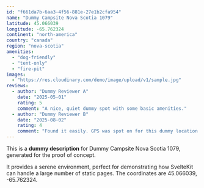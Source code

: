 ```yaml
---
id: "f661da7b-6aa3-4f56-881e-27e1b2cfa954"
name: "Dummy Campsite Nova Scotia 1079"
latitude: 45.066039
longitude: -65.762324
continent: "north-america"
country: "canada"
region: "nova-scotia"
amenities:
  - "dog-friendly"
  - "tent-only"
  - "fire-pit"
images:
  - "https://res.cloudinary.com/demo/image/upload/v1/sample.jpg"
reviews:
  - author: "Dummy Reviewer A"
    date: "2025-05-01"
    rating: 5
    comment: "A nice, quiet dummy spot with some basic amenities."
  - author: "Dummy Reviewer B"
    date: "2025-08-02"
    rating: 4
    comment: "Found it easily. GPS was spot on for this dummy location."
---
```


This is a **dummy description** for Dummy Campsite Nova Scotia 1079, generated for the proof of concept.

It provides a serene environment, perfect for demonstrating how SvelteKit can handle a large number of static pages. The coordinates are 45.066039, -65.762324.

